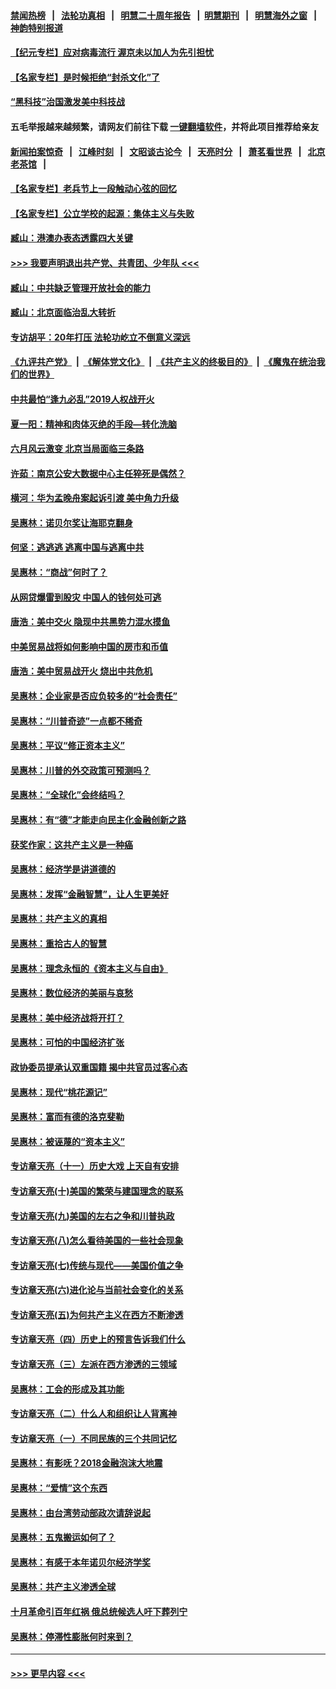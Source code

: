 #### [禁闻热榜](热点新闻.md?=0)  &nbsp;&nbsp;|&nbsp;&nbsp; [法轮功真相](https://github.com/gfw-breaker/truth/blob/master/README.md?=0) &nbsp;&nbsp;|&nbsp;&nbsp; [明慧二十周年报告](https://github.com/gfw-breaker/mh-reports/blob/master/README.md?=0) &nbsp;&nbsp;|&nbsp;&nbsp;[明慧期刊](https://github.com/gfw-breaker/mh-qikan) &nbsp;&nbsp;|&nbsp;&nbsp; [明慧海外之窗](https://github.com/gfw-breaker/mh-news/blob/master/README.md?=0) &nbsp;&nbsp;|&nbsp;&nbsp; [神韵特别报道](https://github.com/gfw-breaker/mh-news/blob/master/shenyun.md?=0)
#### [【纪元专栏】应对病毒流行 渥京未以加人为先引担忧](../pages/nsc423/n11875714.md?t=03021402) 
#### [【名家专栏】是时候拒绝“封杀文化”了](../pages/nsc423/n11814093.md?t=03021402) 
#### [“黑科技”治国激发美中科技战](../pages/nsc423/n11638056.md?t=03021402) 
#### 五毛举报越来越频繁，请网友们前往下载 [一键翻墙软件](https://github.com/gfw-breaker/ssr-accounts)，并将此项目推荐给亲友
#### [新闻拍案惊奇](https://github.com/gfw-breaker/banned-news/blob/master/pages/link4.md) &nbsp;&nbsp;|&nbsp;&nbsp; [江峰时刻](https://github.com/gfw-breaker/banned-news/blob/master/pages/link4.md) &nbsp;&nbsp;|&nbsp;&nbsp; [文昭谈古论今](https://github.com/gfw-breaker/banned-news/blob/master/pages/link4.md) &nbsp;&nbsp;|&nbsp;&nbsp; [天亮时分](https://github.com/gfw-breaker/banned-news/blob/master/pages/link4.md) &nbsp;&nbsp;|&nbsp;&nbsp; [萧茗看世界](https://github.com/gfw-breaker/banned-news/blob/master/pages/link4.md) &nbsp;&nbsp;|&nbsp;&nbsp; [北京老茶馆](https://github.com/gfw-breaker/banned-news/blob/master/pages/link4.md) &nbsp;&nbsp;|&nbsp;&nbsp; 
#### [【名家专栏】老兵节上一段触动心弦的回忆](../pages/nsc423/n11646016.md?t=03021402) 
#### [【名家专栏】公立学校的起源：集体主义与失败](../pages/nsc423/n11601833.md?t=03021402) 
#### [臧山：港澳办表态透露四大关键](../pages/nsc423/n11421628.md?t=03021402) 
#### [>>> 我要声明退出共产党、共青团、少年队 <<<](https://github.com/begood0513/goodnews/blob/master/quit/letter.md) 
#### [臧山：中共缺乏管理开放社会的能力](../pages/nsc423/n11407457.md?t=03021402) 
#### [臧山：北京面临治乱大转折](../pages/nsc423/n11406895.md?t=03021402) 
#### [专访胡平：20年打压 法轮功屹立不倒意义深远](../pages/nsc423/n11398800.md?t=03021402) 
#### [《九评共产党》](https://github.com/begood0513/9ping.md/blob/master/README.md) &nbsp;|&nbsp; [《解体党文化》](../../../../jtdwh.md/blob/master/README.md)  &nbsp;|&nbsp; [《共产主义的终极目的》](../../../../gczydzjmd.md/blob/master/README.md) &nbsp;|&nbsp; [《魔鬼在统治我们的世界》](../../../../mgztzwmdsj.md/blob/master/README.md) 
#### [中共最怕“逢九必乱”2019人权战开火](../pages/nsc423/n11385248.md?t=03021402) 
#### [夏一阳：精神和肉体灭绝的手段—转化洗脑](../pages/nsc423/n11368250.md?t=03021402) 
#### [六月风云激变 北京当局面临三条路](../pages/nsc423/n11313668.md?t=03021402) 
#### [许茹：南京公安大数据中心主任猝死是偶然？](../pages/nsc423/n11064744.md?t=03021402) 
#### [横河：华为孟晚舟案起诉引渡 美中角力升级](../pages/nsc423/n11027230.md?t=03021402) 
#### [吴惠林：诺贝尔奖让海耶克翻身](../pages/nsc423/n10890049.md?t=03021402) 
#### [何坚：逃逃逃 逃离中国与逃离中共](../pages/nsc423/n10592891.md?t=03021402) 
#### [吴惠林：“商战”何时了？](../pages/nsc423/n10573558.md?t=03021402) 
#### [从网贷爆雷到股灾 中国人的钱何处可逃](../pages/nsc423/n10572800.md?t=03021402) 
#### [唐浩：美中交火 隐现中共黑势力混水摸鱼](../pages/nsc423/n10544040.md?t=03021402) 
#### [中美贸易战将如何影响中国的房市和币值](../pages/nsc423/n10543697.md?t=03021402) 
#### [唐浩：美中贸易战开火 烧出中共危机](../pages/nsc423/n10540126.md?t=03021402) 
#### [吴惠林：企业家是否应负较多的“社会责任”](../pages/nsc423/n10535022.md?t=03021402) 
#### [吴惠林：“川普奇迹”一点都不稀奇](../pages/nsc423/n10512808.md?t=03021402) 
#### [吴惠林：平议“修正资本主义”](../pages/nsc423/n10495724.md?t=03021402) 
#### [吴惠林：川普的外交政策可预测吗？](../pages/nsc423/n10462387.md?t=03021402) 
#### [吴惠林：“全球化”会终结吗？](../pages/nsc423/n10452838.md?t=03021402) 
#### [吴惠林：有“德”才能走向民主化金融创新之路](../pages/nsc423/n10432292.md?t=03021402) 
#### [获奖作家：这共产主义是一种癌](../pages/nsc423/n10431541.md?t=03021402) 
#### [吴惠林：经济学是讲道德的](../pages/nsc423/n10398014.md?t=03021402) 
#### [吴惠林：发挥“金融智慧”，让人生更美好](../pages/nsc423/n10375019.md?t=03021402) 
#### [吴惠林：共产主义的真相](../pages/nsc423/n10351394.md?t=03021402) 
#### [吴惠林：重拾古人的智慧](../pages/nsc423/n10337691.md?t=03021402) 
#### [吴惠林：理念永恒的《资本主义与自由》](../pages/nsc423/n10316274.md?t=03021402) 
#### [吴惠林：数位经济的美丽与哀愁](../pages/nsc423/n10292946.md?t=03021402) 
#### [吴惠林：美中经济战将开打？](../pages/nsc423/n10258825.md?t=03021402) 
#### [吴惠林：可怕的中国经济扩张](../pages/nsc423/n10219147.md?t=03021402) 
#### [政协委员提承认双重国籍 揭中共官员过客心态](../pages/nsc423/n10208809.md?t=03021402) 
#### [吴惠林：现代“桃花源记”](../pages/nsc423/n10185234.md?t=03021402) 
#### [吴惠林：富而有德的洛克斐勒](../pages/nsc423/n10142264.md?t=03021402) 
#### [吴惠林：被诬蔑的“资本主义”](../pages/nsc423/n10124816.md?t=03021402) 
#### [专访章天亮（十一）历史大戏 上天自有安排](../pages/nsc423/n10094905.md?t=03021402) 
#### [专访章天亮(十)美国的繁荣与建国理念的联系](../pages/nsc423/n10094899.md?t=03021402) 
#### [专访章天亮(九)美国的左右之争和川普执政](../pages/nsc423/n10094889.md?t=03021402) 
#### [专访章天亮(八)怎么看待美国的一些社会现象](../pages/nsc423/n10094857.md?t=03021402) 
#### [专访章天亮(七)传统与现代——美国价值之争](../pages/nsc423/n10093140.md?t=03021402) 
#### [专访章天亮(六)进化论与当前社会变化的关系](../pages/nsc423/n10092036.md?t=03021402) 
#### [专访章天亮(五)为何共产主义在西方不断渗透](../pages/nsc423/n10083620.md?t=03021402) 
#### [专访章天亮（四）历史上的预言告诉我们什么](../pages/nsc423/n10083606.md?t=03021402) 
#### [专访章天亮（三）左派在西方渗透的三领域](../pages/nsc423/n10081115.md?t=03021402) 
#### [吴惠林：工会的形成及其功能](../pages/nsc423/n10080633.md?t=03021402) 
#### [专访章天亮（二）什么人和组织让人背离神](../pages/nsc423/n10076637.md?t=03021402) 
#### [专访章天亮（一）不同民族的三个共同记忆](../pages/nsc423/n10074188.md?t=03021402) 
#### [吴惠林：有影呒？2018金融泡沫大地震](../pages/nsc423/n10040534.md?t=03021402) 
#### [吴惠林：“爱情”这个东西](../pages/nsc423/n10019423.md?t=03021402) 
#### [吴惠林：由台湾劳动部政次请辞说起](../pages/nsc423/n9979679.md?t=03021402) 
#### [吴惠林：五鬼搬运如何了？](../pages/nsc423/n9925338.md?t=03021402) 
#### [吴惠林：有感于本年诺贝尔经济学奖](../pages/nsc423/n9871883.md?t=03021402) 
#### [吴惠林：共产主义渗透全球](../pages/nsc423/n9812748.md?t=03021402) 
#### [十月革命引百年红祸 俄总统候选人吁下葬列宁](../pages/nsc423/n9810182.md?t=03021402) 
#### [吴惠林：停滞性膨胀何时来到？](../pages/nsc423/n9764136.md?t=03021402) 

----
#### [ >>> 更早内容 <<< ](../indexes/nsc423-earlier.md)
